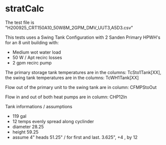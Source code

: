 # stratCalc

The test file is "H200925_CRT150A10_50W8M_2GPM_DMV_UUT3,A5D3.csv"

This tests uses a Swing Tank Configuration with 2 Sanden Primary HPWH's for an 8 unit building with:
  - Medium wot water load
  - 50 W / Apt recirc losses
  - 2 gpm recirc pump
  
The primary storage tank temperatures are in the columns: TcSto1Tank[XX], the swing tank temperatures are in the columns: TcWH1Tank[XX]

Flow out of the primary unit to the swing tank are in column: CFMPStoOut

Flow in and out of both heat pumps are in column: CHP12In

Tank informations / assumptions
  - 119 gal
  - 12 temps evenly spread along cyclinder
  - diameter 28.25
  - height 59.25
  - assume 4" heads 51.25" / for first and last. 3.625", +4 , by 12